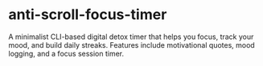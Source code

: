 # anti-scroll-focus-timer
A minimalist CLI-based digital detox timer that helps you focus, track your mood, and build daily streaks. Features include motivational quotes, mood logging, and a focus session timer.
